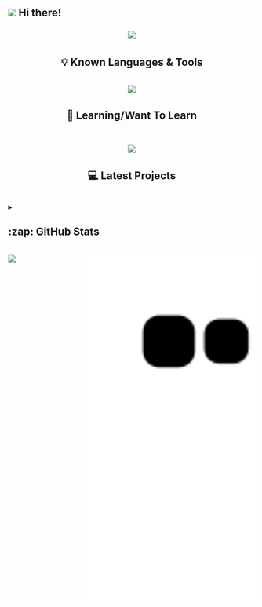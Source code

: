 <h2> <img src="https://emojis.slackmojis.com/emojis/images/1643515233/12517/little_kitty_jelly_black.gif?1643515233" width="30" /> Hi there!

<p align="center">
  <img src="https://readme-typing-svg.herokuapp.com/?lines=%F0%9F%91%8B%F0%9F%8F%BF+I'm+Ashley!;%F0%9F%92%BB+Software+Developer;%F0%9F%9A%80+Frontend+Focused&font=Fira%20Code&center=true&width=500&height=100&color=8e60b3">
</p>
 </h2>

<h2 align="center">💡 Known Languages & Tools</h2>
<br>
<div align="center">
  <a href="https://skillicons.dev">
    <img src="https://skillicons.dev/icons?i=git,github,vscode,vim,bootstrap,css,codepen,express,html,js,jest,jquery,linux,mongodb,nextjs,nodejs,react,styledcomponents,tailwind,redis,regex,perl,md,figma&theme=dark&perline=12" />
  </a>
</div>

<h2 align="center">📝 Learning/Want To Learn</h2>
<br>
<p align="center">
  <a href="https://skillicons.dev">
    <img src="https://skillicons.dev/icons?i=aws,sass,heroku,styledcomponents,ts,vite,php,py,perl&theme=dark" />
  </a>
</p>

<h2 align="center">💻 Latest Projects</h2>
<br>
<details>
<summary>
  <h2>:zap: GitHub Stats</h2>
</summary>
  <img align="left" alt="amarks' GitHub Stats" src="https://github-readme-stats.vercel.app/api?username=amarks0&theme=dark&show_icons=true" />
  <img src="https://github-readme-streak-stats.herokuapp.com?user=amarks0&theme=tokyonight&dates=8b8b8b" />
  
  <img align="left" alt="top languages" src="https://github-readme-stats.vercel.app/api/top-langs/?username=amarks0&theme=aura"/>
<p> <img align="left" alt="top languages" src="https://github-readme-stats.vercel.app/api/top-langs/?username=amarks0&theme=aura"/><p>
<br>
</details>
<div style="display: inline_block" >
  <br>
  <img align="left" width="25%" src="https://media4.giphy.com/media/Us2PJJGbkKyD6xqBT3/giphy.gif?cid=ecf05e47dkz69tiiwrbntotjc0woe9uypq1xcble4zxcezlj&rid=giphy.gif&ct=g">
<img align="right" src="https://github.com/amarks0/amarks0/blob/output/github-contribution-grid-snake.svg" width="70%">
</div>
